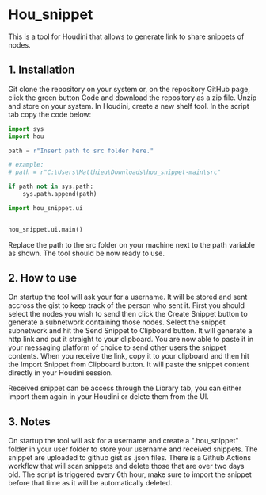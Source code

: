 # Hou_snippet 

This is a tool for Houdini that allows to generate link to share snippets of nodes.
## 1. Installation

Git clone the repository on your system or, on the repository GitHub page, click the green button Code and download the repository as a zip file.
Unzip and store on your system.
In Houdini, create a new shelf tool. In the script tab copy the code below:

```python
import sys
import hou

path = r"Insert path to src folder here."

# example: 
# path = r"C:\Users\Matthieu\Downloads\hou_snippet-main\src"

if path not in sys.path:
    sys.path.append(path)

import hou_snippet.ui


hou_snippet.ui.main()
```

Replace the path to the src folder on your machine next to the path variable as shown.
The tool should be now ready to use. 

## 2. How to use

On startup the tool will ask your for a username. It will be stored and sent accross the gist to keep track of the person who sent it.
First you should select the nodes you wish to send then click the Create Snippet button to generate a subnetwork containing those nodes.
Select the snippet subnetwork and hit the Send Snippet to Clipboard button. It will generate a http link and put it straight to your clipboard.
You are now able to paste it in your messaging platform of choice to send other users the snippet contents.
When you receive the link, copy it to your clipboard and then hit the Import Snippet from Clipboard button. It will paste the snippet content directly in your Houdini session.

Received snippet can be access through the Library tab, you can either import them again in your Houdini or delete them from the UI.

## 3. Notes

On startup the tool will ask for a username and create a ".hou_snippet" folder in your user folder to store your username and received snippets.
The snippet are uploaded to github gist as .json files.
There is a Github Actions workflow that will scan snippets and delete those that are over two days old. The script is triggered every 6th hour, make sure to import the snippet before that time
as it will be automatically deleted.